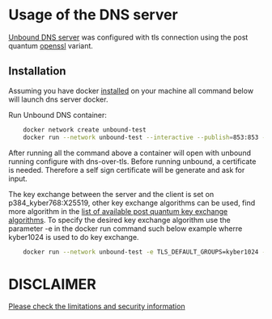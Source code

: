 
# Usage of the DNS server

[Unbound DNS server](https://github.com/NLnetLabs/unbound) was configured with tls connection using the post quantum [openssl](https://github.com/open-quantum-safe/openssl) variant.
## Installation
Assuming you have docker [installed](https://docs.docker.com/install) on your machine all command below will launch dns server docker.

Run Unbound DNS container:
```bash
    docker network create unbound-test
    docker run --network unbound-test --interactive --publish=853:853 --tty --hostname unbound --name unbound -it openquantumsafe/unbound
```
After running all the command above a container will open with unbound running configure with dns-over-tls. 
Before running unbound, a certificate is needed. Therefore a self sign certificate will be generate and ask for input. 

The key exchange between the server and the client is set on p384_kyber768:X25519, other key exchange algorithms can be used, find more algorithm in the [list of available post quantum key exchange algorithms](https://github.com/open-quantum-safe/boringssl#key-exchange). To specify the desired key exchange algorithm use the parameter -e in the docker run command such below example wherre kyber1024 is used to do key exchange.

```bash
    docker run --network unbound-test -e TLS_DEFAULT_GROUPS=kyber1024 --interactive --publish=853:853 --tty --hostname unbound --name unbound -it openquantumsafe/unbound
```
# DISCLAIMER

[Please check the limitations and security information](https://github.com/open-quantum-safe/openssl#limitations-and-security)
